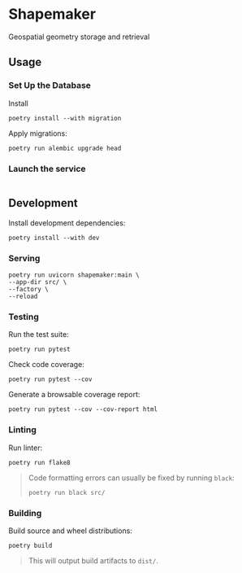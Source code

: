# Shapemaker

Geospatial geometry storage and retrieval

## Usage

### Set Up the Database

Install 

```shell
poetry install --with migration
```

Apply migrations:

```shell
poetry run alembic upgrade head
```

### Launch the service

```shell

```

## Development

Install development dependencies:

```shell
poetry install --with dev
```

### Serving

```shell
poetry run uvicorn shapemaker:main \
--app-dir src/ \
--factory \
--reload
```

### Testing

Run the test suite:

```shell
poetry run pytest
```

Check code coverage:

```shell
poetry run pytest --cov
```

Generate a browsable coverage report:

```shell
poetry run pytest --cov --cov-report html
```

### Linting

Run linter:

```shell
poetry run flake8
```

> Code formatting errors can usually be fixed by running `black`:
>
> ```shell
> poetry run black src/
> ```

### Building

Build source and wheel distributions:

```shell
poetry build
```

> This will output build artifacts to `dist/`.
